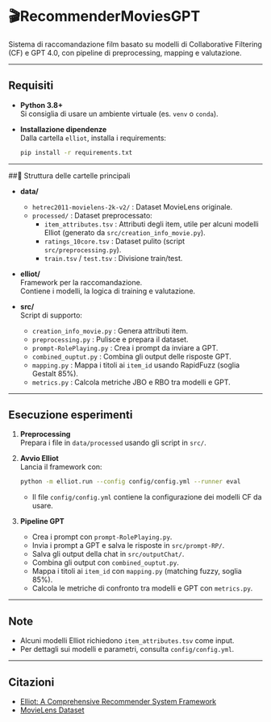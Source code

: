 # 🎬RecommenderMoviesGPT

Sistema di raccomandazione film basato su modelli di Collaborative Filtering (CF) e GPT 4.0, con pipeline di preprocessing, mapping e valutazione.

---

## Requisiti

- **Python 3.8+**  
  Si consiglia di usare un ambiente virtuale (es. `venv` o `conda`).

- **Installazione dipendenze**  
  Dalla cartella `elliot`, installa i requirements:
  ```bash
  pip install -r requirements.txt
  ```

---

##📂 Struttura delle cartelle principali

- **data/**
  - `hetrec2011-movielens-2k-v2/` : Dataset MovieLens originale.
  - `processed/` : Dataset preprocessato:
    - `item_attributes.tsv` : Attributi degli item, utile per alcuni modelli Elliot (generato da `src/creation_info_movie.py`).
    - `ratings_10core.tsv` : Dataset pulito (script `src/preprocessing.py`).
    - `train.tsv` / `test.tsv` : Divisione train/test.

- **elliot/**  
  Framework per la raccomandazione.  
  Contiene i modelli, la logica di training e valutazione.

- **src/**  
  Script di supporto:
  - `creation_info_movie.py` : Genera attributi item.
  - `preprocessing.py` : Pulisce e prepara il dataset.
  - `prompt-RolePlaying.py` : Crea i prompt da inviare a GPT.
  - `combined_ouptut.py` : Combina gli output delle risposte GPT.
  - `mapping.py` : Mappa i titoli ai `item_id` usando RapidFuzz (soglia Gestalt 85%).
  - `metrics.py` : Calcola metriche JBO e RBO tra modelli e GPT.

---

## Esecuzione esperimenti

1. **Preprocessing**  
   Prepara i file in `data/processed` usando gli script in `src/`.

2. **Avvio Elliot**  
   Lancia il framework con:
   ```bash
   python -m elliot.run --config config/config.yml --runner eval
   ```
   - Il file `config/config.yml` contiene la configurazione dei modelli CF da usare.

3. **Pipeline GPT**  
   - Crea i prompt con `prompt-RolePlaying.py`.
   - Invia i prompt a GPT e salva le risposte in `src/prompt-RP/`.
   - Salva gli output della chat in `src/outputChat/`.
   - Combina gli output con `combined_ouptut.py`.
   - Mappa i titoli ai `item_id` con `mapping.py` (matching fuzzy, soglia 85%).
   - Calcola le metriche di confronto tra modelli e GPT con `metrics.py`.

---

## Note

- Alcuni modelli Elliot richiedono `item_attributes.tsv` come input.
- Per dettagli sui modelli e parametri, consulta `config/config.yml`.

---

## Citazioni

- [Elliot: A Comprehensive Recommender System Framework](https://github.com/sisinflab/elliot)
- [MovieLens Dataset](https://grouplens.org/datasets/movielens/)
